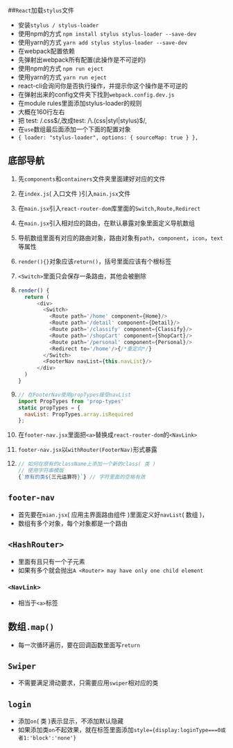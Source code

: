 ##`React`加载`stylus`文件
- 安装`stylus / stylus-loader`
- 使用npm的方式
  ``npm install stylus stylus-loader --save-dev``
- 使用yarn的方式
  ``yarn add stylus stylus-loader --save-dev``
- 在webpack配置依赖
- 先弹射出webpack所有配置(此操作是不可逆的)
- 使用npm的方式
  ``npm run eject``
- 使用yarn的方式
  ``yarn run eject``
- react-cli会询问你是否执行操作，并提示你这个操作是不可逆的
- 在弹射出来的config文件夹下找到`webpack.config.dev.js`
- 在module rules里面添加stylus-loader的规则
- 大概在160行左右
- 把 test: /\.css$/,改成test: /\.(css|styl|stylus)$/,
- 在`use`数组最后面添加一个下面的配置对象
- `{
         loader: "stylus-loader",
         options: {
           sourceMap: true
         }
       },`

## 底部导航

1. 先`components`和`containers`文件夹里面建好对应的文件

2. 在`index.js`( 入口文件 )引入`main.jsx`文件

3. 在`main.jsx`引入`react-router-dom`库里面的`Switch,Route,Redirect`

4. 在`main.jsx`引入相对应的路由，在默认暴露对象里面定义导航数组

5. 导航数组里面有对应的路由对象，路由对象有`path`，`component`，`icon`，`text`等属性

6. `render(){}`对象应该`return()`，括号里面应该有个根标签

7. `<Switch>`里面只会保存一条路由，其他会被删除

8. ```js
   render() {
     return (
         <div>
           <Switch>
             <Route path='/home' component={Home}/>
             <Route path='/detail' component={Detail}/>
             <Route path='/classify' component={Classify}/>
             <Route path='/shopCart' component={ShopCart}/>
             <Route path='/personal' component={Personal}/>
             <Redirect to='/home'/>{/*重定向*/}
           </Switch>
           <FooterNav navList={this.navList}/>
         </div>
     )
   }
   ```

9. ```js
   // 在FooterNav使用propTypes接受navList
   import PropTypes from 'prop-types'
   static propTypes = {
     navList: PropTypes.array.isRequired
   };
   ```

10. 在`footer-nav.jsx`里面把`<a>`替换成`react-router-dom`的`<NavLink>`

11. `footer-nav.jsx`以`withRouter(FooterNav)`形式暴露

12. ```js
    // 如何在原有的className上添加一个新的class( 类 )
    // 使用字符串模版
    {`原有的类${三元运算符}`} // 字符里面的空格有效
    ```
## `footer-nav`

- 首先要在`mian.jsx`( 应用主界面路由组件 )里面定义好`navList`( 数组 )，
- 数组有多个对象，每个对象都是一个路由

## `<HashRouter>`

- 里面有且只有一个子元素
- 如果有多个就会抛出`A <Router> may have only one child element `

### `<NavLink>`

- 相当于`<a>`标签

## 数组`.map()`

- 每一次循环遍历，要在回调函数里面写`return`

## `Swiper`

- 不需要满足滑动要求，只需要应用`swiper`相对应的类

## `login`

- 添加`on`( 类 )表示显示，不添加默认隐藏
- 如果添加类`on`不起效果，就在标签里面添加`style={display:loginType===0或者1:'block':'none'}`